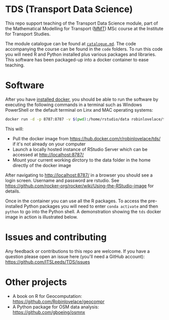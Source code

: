 
<!-- README.md is generated from README.Rmd. Please edit that file -->
TDS (Transport Data Science)
============================

This repo support teaching of the Transport Data Science module, part of the Mathematical Modelling for Transport ([MMT](http://www.its.leeds.ac.uk/courses/masters/msc-mathematical-modelling-transport/)) MSc course at the Institute for Transport Studies.

The module catalogue can be found at [`catalogue.md`](https://github.com/ITSLeeds/TDS/blob/master/catalogue.md). The code accompanying the course can be found in the `code` folders. To run this code you will need R and Python installed plus various packages and libraries. This software has been packaged-up into a docker container to ease teaching.

Software
========

After you have [installed docker](https://docs.docker.com/install/), you should be able to run the software by executing the following commands in a terminal such as Windows PowerShell or the default terminal on Linx and MAC operating systems:

``` bash
docker run -d -p 8787:8787 -v $(pwd):/home/rstudio/data robinlovelace/tds  
```

This will:

-   Pull the docker image from <https://hub.docker.com/r/robinlovelace/tds/> if it's not already on your computer
-   Launch a locally hosted instance of RStudio Server which can be accessed at <http://localhost:8787/>
-   Mount your current working dirctory to the data folder in the home directly of the docker image

After navigating to <http://localhost:8787/> in a browser you should see a login screen. Username and password are rstudio. See <https://github.com/rocker-org/rocker/wiki/Using-the-RStudio-image> for details.

Once in the container you can use all the R packages. To access the pre-installed Python packages you will need to enter `conda activate` and then `python` to go into the Python shell. A demonstration showing the `tds` docker image in action is illustrated below.

Issues and contributing
=======================

Any feedback or contributions to this repo are welcome. If you have a question please open an issue here (you'll need a GitHub account): <https://github.com/ITSLeeds/TDS/issues>

Other projects
==============

-   A book on R for Geocomputation: <https://github.com/Robinlovelace/geocompr>
-   A Python package for OSM data analysis: <https://github.com/gboeing/osmnx>
